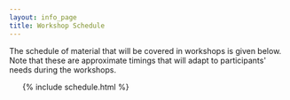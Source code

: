 ```yaml
---
layout: info_page
title: Workshop Schedule
---
```


The schedule of material that will be covered in workshops is given below. Note
that these are approximate timings that will adapt to participants'
needs during the workshops.

<ol>
{% include schedule.html %}
</ol>
